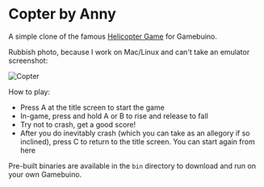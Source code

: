 # Copter by Anny

A simple clone of the famous [Helicopter Game](http://www.helicoptergame.net) for Gamebuino.

Rubbish photo, because I work on Mac/Linux and can't take an emulator screenshot:

![Copter](https://raw.githubusercontent.com/annyfm/Gamebuino-Copter/master/copter-preview.jpg)

How to play:

- Press A at the title screen to start the game
- In-game, press and hold A or B to rise and release to fall
- Try not to crash, get a good score!
- After you do inevitably crash (which you can take as an allegory if so inclined), press C to return to the title screen. You can start again from here

Pre-built binaries are available in the `bin` directory to download and run on your own Gamebuino.
